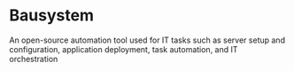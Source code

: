 # Bausystem
An open-source automation tool used for IT tasks such as server setup and configuration, application deployment, task automation, and IT orchestration
